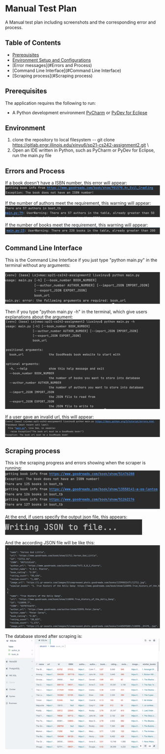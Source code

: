 Manual Test Plan
==========

A Manual test plan including screenshots and the corresponding error and process.

Table of Contents
-----------------

  * [Prerequisites](#Prerequisites)
  * [Environment Setup and Configurations](#Environment)
  * [Error messages](#Errors and Process)
  * [Command Line Interface](#Command Line Interface)
  * [Scraping process](#Scraping process)


Prerequisites
------------

The application requires the following to run:
  * A Python development environment [PyCharm] or [PyDev for Eclipse]



Environment
------------

1. clone the repository to local filesystem -- git clone https://gitlab.engr.illinois.edu/xinyu6/sp21-cs242-assignment2.git \
2. Open an IDE written in Python, such as PyCharm or PyDev for Eclipse, run the main.py file



Errors and Process
------------

If a book doesn't have a ISBN number, this error will appear: \
![title](MTP/isbn.png)

If the number of authors meet the requirement, this warning will appear:\
![title](MTP/author_number.png)

If the number of books meet the requirement, this warning will appear:\
![title](MTP/book_number_warning.png)



Command Line Interface
-------
This is the Command Line Interface if you just type "python main.py" in the terminal without any arguments:

![title](MTP/ICL.png)

Then if you type "python main.py -h" in the terminal, which give users explanations about the argument:
![title](MTP/ICL_help.png)

If a user gave an invalid url, this will appear:
![title](MTP/invalid_url.png)


Scraping process
-------

This is the scraping progress and errors showing when the scraper is running:
![title](MTP/process.png)

At the end, if users specify the output json file, this appears:
![title](MTP/jsonwriting.png)

And the according JSON file will be like this:
![title](MTP/json_out.png)

The database stored after scraping is:
![title](MTP/db.png)


[PyCharm]: https://www.jetbrains.com/pycharm/
[PyDev for Eclipse]: https://www.pydev.org/